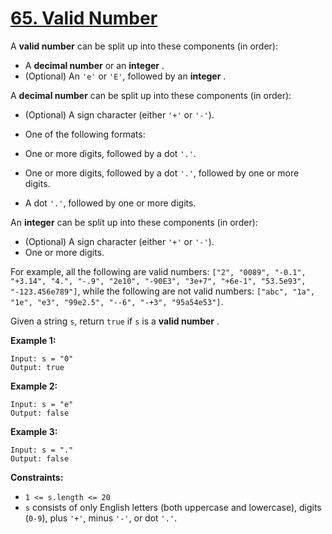 # [65. Valid Number](https://leetcode.com/problems/valid-number/description/)

A **valid number**  can be split up into these components (in order):

- A **decimal number**  or an **integer** .
- (Optional) An `'e'` or `'E'`, followed by an **integer** .

A **decimal number**  can be split up into these components (in order):

- (Optional) A sign character (either `'+'` or `'-'`).
- One of the following formats:

- One or more digits, followed by a dot `'.'`.
- One or more digits, followed by a dot `'.'`, followed by one or more digits.
- A dot `'.'`, followed by one or more digits.

An **integer**  can be split up into these components (in order):

- (Optional) A sign character (either `'+'` or `'-'`).
- One or more digits.

For example, all the following are valid numbers: `["2", "0089", "-0.1", "+3.14", "4.", "-.9", "2e10", "-90E3", "3e+7", "+6e-1", "53.5e93", "-123.456e789"]`, while the following are not valid numbers: `["abc", "1a", "1e", "e3", "99e2.5", "--6", "-+3", "95a54e53"]`.

Given a string `s`, return `true` if `s` is a **valid number** .

**Example 1:** 

```
Input: s = "0"
Output: true
```

**Example 2:** 

```
Input: s = "e"
Output: false
```

**Example 3:** 

```
Input: s = "."
Output: false
```

**Constraints:** 

- `1 <= s.length <= 20`
- `s` consists of only English letters (both uppercase and lowercase), digits (`0-9`), plus `'+'`, minus `'-'`, or dot `'.'`.